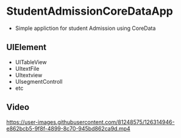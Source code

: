 
# StudentAdmissionCoreDataApp
- Simple appliction for student Admission using CoreData

## UIElement
- UITableView
- UItextFile
- UItextview
- UIsegmentControll
- etc

## Video

https://user-images.githubusercontent.com/81248575/126314946-e862bcb5-9f8f-4899-8c70-945bd862ca9d.mp4
